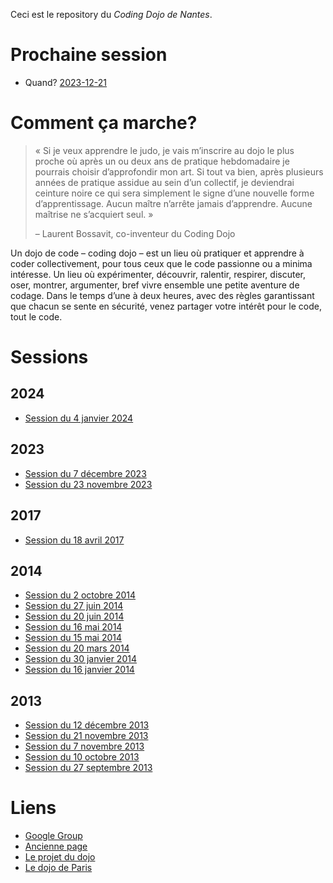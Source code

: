 Ceci est le repository du *Coding Dojo de Nantes*.

# Prochaine session

* Quand? [2023-12-21](2023-12-21)

# Comment ça marche?

> « Si je veux apprendre le judo, je vais m’inscrire au dojo le plus proche où
> après un ou deux ans de pratique hebdomadaire je pourrais choisir
> d’approfondir mon art. Si tout va bien, après plusieurs années de pratique
> assidue au sein d’un collectif, je deviendrai ceinture noire ce qui sera
> simplement le signe d’une nouvelle forme d’apprentissage. Aucun maître
> n’arrête jamais d’apprendre. Aucune maîtrise ne s’acquiert seul. »
>
> – Laurent Bossavit, co-inventeur du Coding Dojo

Un dojo de code – coding dojo – est un lieu où pratiquer et apprendre à coder collectivement, pour tous ceux que le code passionne ou a minima intéresse. Un lieu où expérimenter, découvrir, ralentir, respirer, discuter, oser, montrer, argumenter, bref vivre ensemble une petite aventure de codage. Dans le temps d’une à deux heures, avec des règles garantissant que chacun se sente en sécurité, venez partager votre intérêt pour le code, tout le code.

# Sessions

## 2024

* [Session du 4 janvier 2024](2023-01-04)

## 2023

* [Session du 7 décembre 2023](2023-12-07)
* [Session du 23 novembre 2023](2023-11-23)

## 2017

* [Session du 18 avril 2017](2017-04-18)

## 2014

* [Session du 2 octobre 2014](2014-10-02)
* [Session du 27 juin 2014](2014-06-27)
* [Session du 20 juin 2014](2014-06-20)
* [Session du 16 mai 2014](2014-05-16)
* [Session du 15 mai 2014](2014-05-15)
* [Session du 20 mars 2014](2014-03-20)
* [Session du 30 janvier 2014](2014-01-30)
* [Session du 16 janvier 2014](2014-01-16)

## 2013

* [Session du 12 décembre 2013](2013-12-12)
* [Session du 21 novembre 2013](2013-11-21)
* [Session du 7 novembre 2013](2013-11-07)
* [Session du 10 octobre 2013](2013-10-10)
* [Session du 27 septembre 2013](2013-09-27-tennis)

# Liens

* [Google Group](https://groups.google.com/forum/#!forum/nantescodingdojo)
* [Ancienne page](https://sites.google.com/site/nantescodingdojo/home)
* [Le projet du dojo](http://www.codingdojo.org/)
* [Le dojo de Paris](http://wiki.agile-france.org/cgi-bin/wiki.pl?DojoDeveloppement)
